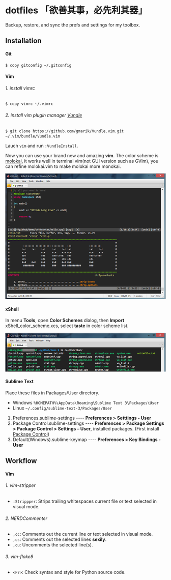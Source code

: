 # dotfiles 「欲善其事，必先利其器」

Backup, restore, and sync the prefs and settings for my toolbox.
## Installation


#### Git

```
$ copy gitconfig ~/.gitconfig
```

#### Vim

###### 1. install vimrc

```
$ copy vimrc ~/.vimrc
```

###### 2. install vim plugin manager [Vundle](https://github.com/gmarik/Vundle.com)

```
$ git clone https://github.com/gmarik/Vundle.vim.git ~/.vim/bundle/Vundle.vim
```

Lauch `vim` and run `:VundleInstall`.

Now you can use your brand new and amazing **vim**. The color scheme is [molokai](https://github.com/tomasr/molokai), it works well in terminal vim(not GUI version such as GVim), you can refine molokai.vim to make molokai more monokai.

![vim screenshot](img/vim.png)

#### xShell

In menu **Tools**, open **Color Schemes** dialog, then **Import** xShell_color_scheme.xcs, select **taste** in color scheme list.

![xShell screenshot](img/xShell.png)

#### Sublime Text

Place these files in Packages/User directory.

* Windows `%HOMEPATH%\AppData\Roaming\Sublime Text 3\Packages\User`
* Linux `~/.config/sublime-text-3/Packages/User`

1. Preferences.sublime-settings ---- **Preferences > Setttings - User**
2. Package Control.sublime-settings ---- **Preferences > Package Settings > Package Control > Settings – User**, installed packages. (First install [Package Control](https://sublime.wbond.net))
3. Default(Windows).sublime-keymap ---- **Preferences > Key Bindings - User**

## Workflow

#### Vim

###### 1. vim-stripper

* `:Strippper`: Strips trailing whitespaces current file or text selected in visual mode.

###### 2. NERDCommenter

* `,cc`: Comments out the current line or text selected in visual mode.
* `,cs`: Comments out the selected lines **sexily**.
* `,cu`: Uncomments the selected line(s).

###### 3. vim-flake8

* `<F7>`: Check syntax and style for Python source code.
